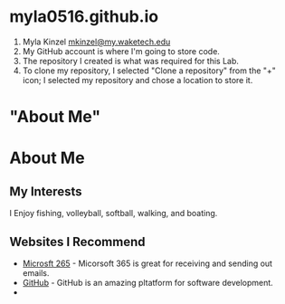 # myla0516.github.io
1. Myla Kinzel
mkinzel@my.waketech.edu
2. My GitHub account is where I'm going to store code. 
3. The repository I created is what was required for this Lab.
4. To clone my repository, I selected "Clone a repository" from the "+" icon; I selected my repository and chose a location to store it.
 # "About Me"
 # About Me
  ## My Interests
  I Enjoy fishing, volleyball, softball, walking, and boating.
 ## Websites I Recommend
- [Microsft 265](https://www.office.com/) - Micorsoft 365 is great for receiving and sending out emails.
- [GitHub](https://github.com) - GitHub is an amazing pltatform for software development.
- 
